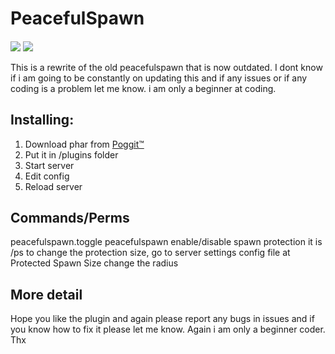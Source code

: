 # PeacefulSpawn

####

[![](https://poggit.pmmp.io/shield.state/PeacefulSpawn)](https://poggit.pmmp.io/p/PeacefulSpawn)
<a href="https://poggit.pmmp.io/p/PeacefulSpawn"><img src="https://poggit.pmmp.io/shield.state/PeacefulSpawn"></a>

This is a rewrite of the old peacefulspawn that is now outdated. I dont know if i am going to be constantly on updating this and if any issues or if any coding is a problem let me know. i am only a beginner at coding.

## Installing:
1. Download phar from [Poggit&trade;](https://poggit.pmmp.io/ci/brexmania123/PeacefulSpawn)
2. Put it in /plugins folder
3. Start server
4. Edit config
5. Reload server

## Commands/Perms
peacefulspawn.toggle
peacefulspawn
enable/disable spawn protection it is /ps
to change the protection size, go to server settings config file at Protected Spawn Size change the radius

## More detail

Hope you like the plugin and again please report any bugs in issues and if you know how to fix it please let me know. Again i am only a beginner coder. Thx
